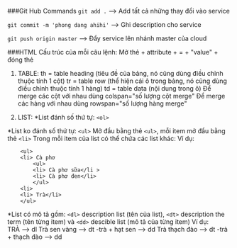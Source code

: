 ###Git Hub Commands
`git add .`
--> Add tất cả những thay đổi vào service

`git commit -m 'phong dang ahihi'`
--> Ghi description cho service

`git push origin master`
--> Đẩy service lên nhánh master của cloud

###HTML
Cấu trúc của mỗi câu lệnh:
Mở thẻ + attribute + = + "value" + đóng thẻ

1.	TABLE:
th = table heading (tiêu đề của bảng, nó cũng dùng điều chỉnh thuộc tính 1 cột)
tr = table row (thể hiện cái ô trong bảng, nó cũng dùng điều chỉnh thuộc tính 1 hàng)
td = table data (nội dung trong ô)
Để merge các cột với nhau dùng colspan="số lượng cột merge"
Để merge các hàng với nhau dùng rowspan="số lượng hàng merge"

2.	LIST:
*List đánh số thứ tự: `<ol>`

*List ko đánh số thứ tự: `<ul>`
Mở đầu bằng thẻ `<ul>`, mỗi item mở đầu bằng thẻ `<li>`
Trong mỗi item của list có thể chứa các list khác:
	Ví dụ:

		<ul>
		<li> Cà phơ 
			<ul>
			<li> Cà phơ sữa</li >
			<li> Cà phơ đen</li>
			</ul>
		<li>
		<li> Trà</li>
		</ul>

*List có mô tả gồm: 
`<dl>` description list (tên của list), 
`<dt>` description the term (tên từng item) 
	và `<dd>` descible list (mô tả của từng item)
Ví dụ:		
		TRÀ --> dl
	Trà sen vàng --> dt
		-trà + hạt sen --> dd
	Trà thạch đào --> dt
		-trà + thạch đào --> dd





